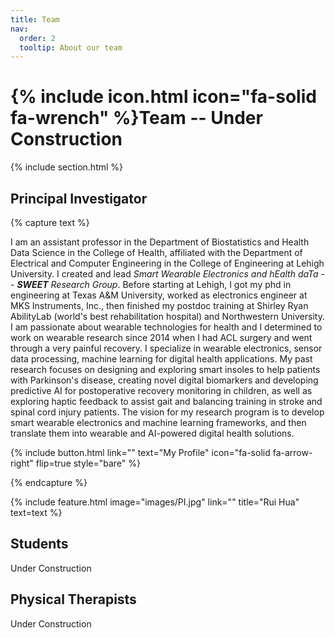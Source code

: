 ```yaml
---
title: Team
nav:
  order: 2
  tooltip: About our team
---
```


# {% include icon.html icon="fa-solid fa-wrench" %}Team -- Under Construction

{% include section.html %}

## Principal Investigator

{% capture text %}

I am an assistant professor in the Department of Biostatistics and Health Data Science in the College of Health, affiliated with the Department of Electrical and Computer Engineering in the College of Engineering at Lehigh University. I created and lead _Smart Wearable Electronics and hEalth daTa -- **SWEET** Research Group_. Before starting at Lehigh, I got my phd in engineering at Texas A&M University, worked as electronics engineer at MKS Instruments, Inc., then finished my postdoc training at Shirley Ryan AbilityLab (world's best rehabilitation hospital) and Northwestern University. I am passionate about wearable technologies for health and I determined to work on wearable research since 2014 when I had ACL surgery and went through a very painful recovery. I specialize in wearable electronics, sensor data processing, machine learning for digital health applications. My past research focuses on designing and exploring smart insoles to help patients with Parkinson's disease, creating novel digital biomarkers and developing predictive AI for postoperative recovery monitoring in children, as well as exploring haptic feedback to assist gait and balancing training in stroke and spinal cord injury patients. The vision for my research program is to develop smart wearable electronics and machine learning frameworks, and then translate them into wearable and AI-powered digital health solutions. 

{%
  include button.html
  link=""
  text="My Profile"
  icon="fa-solid fa-arrow-right"
  flip=true
  style="bare"
%}

{% endcapture %}

{%
  include feature.html
  image="images/PI.jpg"
  link=""
  title="Rui Hua"
  text=text
%}

## Students
Under Construction


## Physical Therapists
Under Construction


